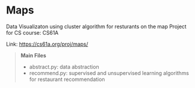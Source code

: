 # Maps

Data Visualizaton using cluster algorithm for resturants on the map
Project for CS course: CS61A  

Link: https://cs61a.org/proj/maps/


> **Main Files**
> - abstract.py: data abstraction 
> - recommend.py: supervised and unsupervised learning algorithms for restaurant recommendation


